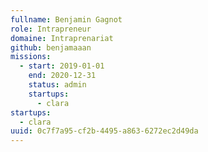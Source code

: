```yaml
---
fullname: Benjamin Gagnot
role: Intrapreneur
domaine: Intraprenariat
github: benjamaaan
missions:
  - start: 2019-01-01
    end: 2020-12-31
    status: admin
    startups:
      - clara
startups:
  - clara
uuid: 0c7f7a95-cf2b-4495-a863-6272ec2d49da
---
```

